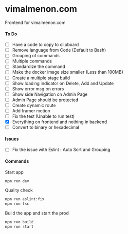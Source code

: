 # vimalmenon.com

Frontend for vimalmenon.com

#### To Do

- [ ] Have a code to copy to clipboard
- [ ] Remove language from Code (Default to Bash)
- [ ] Grouping of commands
- [ ] Multiple commands
- [ ] Standardize the command
- [ ] Make the docker image size smaller (Less than 100MB)
- [ ] Create a multiple stage build
- [ ] Show loading indicator on Delete, Add and Update
- [ ] Show error msg on errors
- [ ] Show side Navigation on Admin Page
- [ ] Admin Page should be protected
- [ ] Create dynamic route
- [ ] Add framer motion
- [ ] Fix the test (Unable to run test)
- [x] Everything on frontend and nothing in backend
- [ ] Convert to binary or hexadecimal

#### Issues

- [ ] Fix the issue with Eslint : Auto Sort and Grouping

#### Commands

Start app

```sh
npm run dev
```

Quality check

```sh
npm run eslint:fix
npm run tsc
```

Build the app and start the prod

```sh
npm run build
npm run start
```
